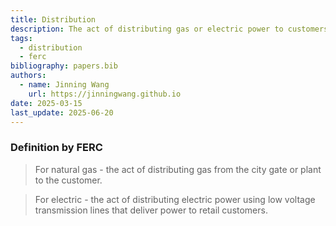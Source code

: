 ```yaml
---
title: Distribution
description: The act of distributing gas or electric power to customers.
tags:
  - distribution
  - ferc
bibliography: papers.bib
authors:
  - name: Jinning Wang
    url: https://jinningwang.github.io
date: 2025-03-15
last_update: 2025-06-20
---
```


### Definition by FERC

> For natural gas - the act of distributing gas from the city gate or plant to the customer.

> For electric - the act of distributing electric power using low voltage transmission lines that deliver power to retail customers.
